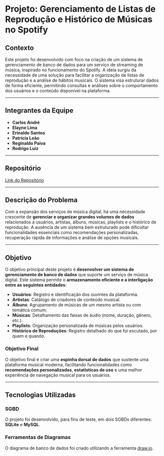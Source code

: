 # Projeto: Gerenciamento de Listas de Reprodução e Histórico de Músicas no Spotify

## Contexto

Este projeto foi desenvolvido com foco na criação de um sistema de gerenciamento de banco de dados para um serviço de streaming de música, inspirado no funcionamento do Spotify. A ideia surgiu da necessidade de uma solução para facilitar a organização de listas de reprodução e a análise de hábitos musicais. O sistema visa estruturar dados de forma eficiente, permitindo consultas e análises sobre o comportamento dos usuários e o conteúdo disponível na plataforma.

---

## Integrantes da Equipe

- **Carlos André**
- **Elayne Lima**
- **Erinaldo Santos**
- **Patrícia Leão**
- **Reginaldo Paiva**
- **Rodrigo Luiz**

---

## Repositório

[Link do Repositório](https:https://github.com/CarlosLucena1)

---

## Descrição do Problema

Com a expansão dos serviços de música digital, há uma necessidade crescente de **gerenciar e organizar grandes volumes de dados** relacionados a usuários, artistas, álbuns, músicas, playlists e o histórico de reprodução. A ausência de um sistema bem estruturado pode dificultar funcionalidades essenciais como recomendações personalizadas, recuperação rápida de informações e análise de opções musicais.

---

## Objetivo

O objetivo principal deste projeto é **desenvolver um sistema de gerenciamento de banco de dados** que suporte um serviço de música digital. Este sistema permite o **armazenamento eficiente e a interligação entre as seguintes entidades**:

- **Usuários**: Registro e identificação dos ouvintes da plataforma.
- **Artistas**: Catálogo de criadores de conteúdo musical.
- **Álbuns**: Agrupamento de músicas de um mesmo artista ou com temática comum.
- **Músicas**: Detalhamento das faixas de áudio (nome, duração, gênero, etc.).
- **Playlists**: Organização personalizada de músicas pelos usuários.
- **Histórico de Reproduções**: Registro detalhado do que foi escutado, por quem e quando.

### Objetivo Final

O objetivo final é criar uma **espinha dorsal de dados** que sustente uma plataforma musical moderna, facilitando funcionalidades como **recomendações personalizadas**, **estatísticas de uso** e uma melhor experiência de navegação musical para os usuários.

---

## Tecnologias Utilizadas

### SGBD

O projeto foi desenvolvido, para fins de teste, em dois SGBDs diferentes: **SQLite** e **MySQL**.

### Ferramentas de Diagramas

O diagrama de banco de dados foi criado utilizando a ferramenta [draw.io](https://app.diagrams.net/).